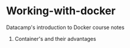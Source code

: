 # Working-with-docker
Datacamp's introduction to Docker course notes

1. Container's and their advantages